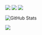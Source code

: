 <!--
### Hi there 👋

**legit-develop/legit-develop** is a ✨ _special_ ✨ repository because its `README.md` (this file) appears on your GitHub profile.

Here are some ideas to get you started:

- 🔭 I’m currently working on ...
- 🌱 I’m currently learning ...
- 👯 I’m looking to collaborate on ...
- 🤔 I’m looking for help with ...
- 💬 Ask me about ...
- 📫 How to reach me: ...
- 😄 Pronouns: ...
- ⚡ Fun fact: ...
-->
<img src='https://img.shields.io/badge/-css-0098ff?logo=css3&logoColor=fff' > <img src='https://img.shields.io/badge/-html-0098ff?logo=html5&logoColor=fff'> <img src='https://img.shields.io/badge/-JavaScript-f7df1e?logo=JavaScript&logoColor=fff'>

![GitHub Stats](https://github-readme-stats.vercel.app/api?username=legit-develop&count_private=true&show_icons=true&theme=cobalt)

![](https://github-readme-stats.vercel.app/api/top-langs/?username=LEGIT-DEVELOP&show_icons=true&theme=radical)

